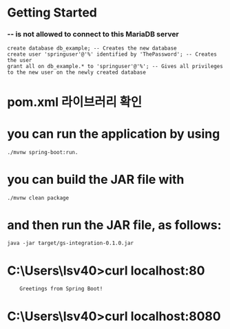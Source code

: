 # Getting Started

###     -- is not allowed to connect to this MariaDB server
    create database db_example; -- Creates the new database
    create user 'springuser'@'%' identified by 'ThePassword'; -- Creates the user
    grant all on db_example.* to 'springuser'@'%'; -- Gives all privileges to the new user on the newly created database



# pom.xml 라이브러리 확인


# you can run the application by using 
	./mvnw spring-boot:run. 

# you can build the JAR file with 
	./mvnw clean package 
# and then run the JAR file, as follows: 
	java -jar target/gs-integration-0.1.0.jar
	
	
#	C:\Users\lsv40>curl localhost:80
		Greetings from Spring Boot!
#	C:\Users\lsv40>curl localhost:8080